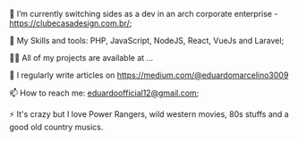 🔭 I’m currently switching sides as a dev in an arch corporate enterprise - https://clubecasadesign.com.br/; 

🌱 My Skills and tools: PHP, JavaScript, NodeJS, React, VueJs and Laravel;

👨‍💻 All of my projects are available at ...

📝 I regularly write articles on https://medium.com/@eduardomarcelino3009

📫 How to reach me: eduardoofficial12@gmail.com;

⚡ It's crazy but I love Power Rangers, wild western movies, 80s stuffs and a good old country musics.


<!---
marcelinoedu/marcelinoedu is a ✨ special ✨ repository because its `README.md` (this file) appears on your GitHub profile.
You can click the Preview link to take a look at your changes.
--->
